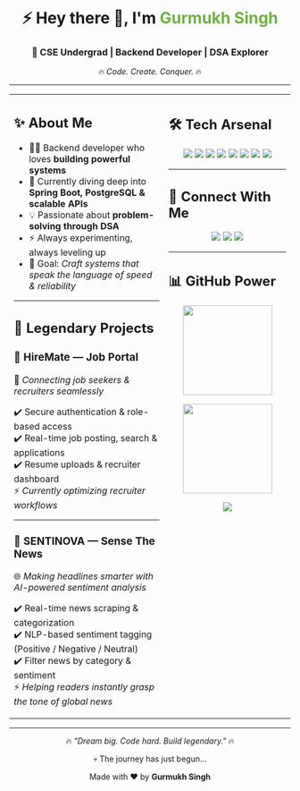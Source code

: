 <div align="center">

# ⚡ Hey there 👋, I'm <span style="color:#6DB33F">Gurmukh Singh</span>  
### 🚀 CSE Undergrad | Backend Developer | DSA Explorer  

🔥 *Code. Create. Conquer.* 🔥  

</div>

---

<table>
<tr>
<td width="55%" valign="top">

## ✨ About Me  

- 🧑‍💻 Backend developer who loves **building powerful systems**  
- 🌱 Currently diving deep into **Spring Boot, PostgreSQL & scalable APIs**  
- 💡 Passionate about **problem-solving through DSA**  
- ⚡ Always experimenting, always leveling up  
- 🎯 Goal: *Craft systems that speak the language of speed & reliability*  

---

## 🎯 Legendary Projects  

### 💼 HireMate — Job Portal  
🚀 *Connecting job seekers & recruiters seamlessly*  

✔️ Secure authentication & role-based access  
✔️ Real-time job posting, search & applications  
✔️ Resume uploads & recruiter dashboard  
⚡ *Currently optimizing recruiter workflows*  

---

### 📰 SENTINOVA — Sense The News  
🌐 *Making headlines smarter with AI-powered sentiment analysis*  

✔️ Real-time news scraping & categorization  
✔️ NLP-based sentiment tagging (Positive / Negative / Neutral)  
✔️ Filter news by category & sentiment  
⚡ *Helping readers instantly grasp the tone of global news*  

</td>

<td width="45%" valign="top">

## 🛠️ Tech Arsenal  

<p align="center">
  <img src="https://img.shields.io/badge/Java-ED8B00?style=for-the-badge&logo=java&logoColor=white"/>
  <img src="https://img.shields.io/badge/C++-00599C?style=for-the-badge&logo=c%2B%2B&logoColor=white"/>
  <img src="https://img.shields.io/badge/SpringBoot-6DB33F?style=for-the-badge&logo=spring-boot&logoColor=white"/>
  <img src="https://img.shields.io/badge/PostgreSQL-316192?style=for-the-badge&logo=postgresql&logoColor=white"/>
  <img src="https://img.shields.io/badge/MySQL-00758F?style=for-the-badge&logo=mysql&logoColor=white"/>
  <img src="https://img.shields.io/badge/Postman-FF6C37?style=for-the-badge&logo=postman&logoColor=white"/>
  <img src="https://img.shields.io/badge/VSCode-007ACC?style=for-the-badge&logo=visual-studio-code&logoColor=white"/>
  <img src="https://img.shields.io/badge/GitHub-181717?style=for-the-badge&logo=github&logoColor=white"/>
</p>

---

## 📢 Connect With Me  

<p align="center">
  <a href="mailto:gurmukhsmalhotra1@gmail.com"><img src="https://img.shields.io/badge/Email-D14836?style=for-the-badge&logo=gmail&logoColor=white"></a>  
  <a href="https://linkedin.com/in/gurmukh-singh-b92a96288"><img src="https://img.shields.io/badge/LinkedIn-0077B5?style=for-the-badge&logo=linkedin&logoColor=white"></a>  
  <a href="https://github.com/GURMUKHsMALHOTR4"><img src="https://img.shields.io/badge/GitHub-100000?style=for-the-badge&logo=github&logoColor=white"></a>  
</p>

---

## 📊 GitHub Power  

<p align="center">
  <img src="https://github-readme-stats.vercel.app/api?username=GURMUKHsMALHOTR4&show_icons=true&theme=radical&hide_rank=false&count_private=true" height="160px"/>
</p>

<p align="center">
  <img src="https://github-readme-streak-stats.herokuapp.com/?user=GURMUKHsMALHOTR4&theme=radical" height="160px"/>
</p>

<p align="center">
  <img src="https://github-profile-trophy.vercel.app/?username=GURMUKHsMALHOTR4&theme=radical&margin-w=15&margin-h=15&no-frame=true" />
</p>

</td>
</tr>
</table>

---

<div align="center">

🔥 *"Dream big. Code hard. Build legendary."* 🔥  

💀 The journey has just begun...  

Made with ❤️ by **Gurmukh Singh**  

</div>
